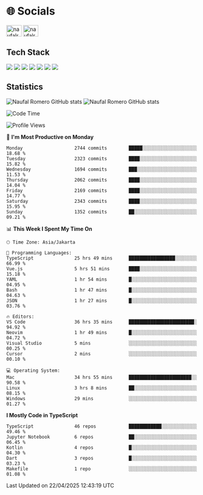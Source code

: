 <h1 align="">🌐 Socials</h1>
<p align="left">
<a href="https://linkedin.com/in/naufal-romero-putra-pratama-9ab816177/" target="blank"><img align="center" src="https://raw.githubusercontent.com/rahuldkjain/github-profile-readme-generator/master/src/images/icons/Social/linked-in-alt.svg" alt="naufalromero" height="30" width="40" /></a>
<a href="https://instagram.com/naufalromero" target="blank"><img align="center" src="https://raw.githubusercontent.com/rahuldkjain/github-profile-readme-generator/master/src/images/icons/Social/instagram.svg" alt="naufalromero" height="30" width="40" /></a>
</p>


<h2 align="">Tech Stack</h2>
<div align="">
  <img src="https://img.shields.io/badge/next.js-000000?style=for-the-badge&logo=nextdotjs&logoColor=white"/>
 <img src="https://img.shields.io/badge/typescript-%23007ACC.svg?style=for-the-badge&logo=typescript&logoColor=white"/>
 <img src="https://img.shields.io/badge/react-%2320232a.svg?style=for-the-badge&logo=react&logoColor=%2361DAFB"/>
 <img src="https://img.shields.io/badge/tailwindcss-%2338B2AC.svg?style=for-the-badge&logo=tailwind-css&logoColor=white"/>
 <img src="https://img.shields.io/badge/Prisma-3982CE?style=for-the-badge&logo=Prisma&logoColor=white"/>
 <img src="https://img.shields.io/badge/javascript-%23323330.svg?style=for-the-badge&logo=javascript&logoColor=%23F7DF1E"/>
 <img src="https://img.shields.io/badge/java-%23ED8B00.svg?style=for-the-badge&logo=openjdk&logoColor=white"/>
</div>


<h2 align="">Statistics</h2>
<div align="">
<img src="https://github-readme-stats-xi-nine-74.vercel.app/api?username=romves&show_icons=true&theme=tokyonight&include_all_commits=true&count_private=true" alt="Naufal Romero GitHub stats"/>
<img src="https://github-readme-stats-xi-nine-74.vercel.app/api/top-langs/?username=romves&theme=tokyonight&hide_border=false&include_all_commits=true&count_private=true&layout=compact" alt="Naufal Romero GitHub stats"/>
</div>

<!--START_SECTION:waka-->
![Code Time](http://img.shields.io/badge/Code%20Time-2%2C325%20hrs%2021%20mins-blue)

![Profile Views](http://img.shields.io/badge/Profile%20Views-2-blue)

📅 **I'm Most Productive on Monday** 

```text
Monday                   2744 commits        █████░░░░░░░░░░░░░░░░░░░░   18.68 % 
Tuesday                  2323 commits        ████░░░░░░░░░░░░░░░░░░░░░   15.82 % 
Wednesday                1694 commits        ███░░░░░░░░░░░░░░░░░░░░░░   11.53 % 
Thursday                 2062 commits        ████░░░░░░░░░░░░░░░░░░░░░   14.04 % 
Friday                   2169 commits        ████░░░░░░░░░░░░░░░░░░░░░   14.77 % 
Saturday                 2343 commits        ████░░░░░░░░░░░░░░░░░░░░░   15.95 % 
Sunday                   1352 commits        ██░░░░░░░░░░░░░░░░░░░░░░░   09.21 % 
```


📊 **This Week I Spent My Time On** 

```text
🕑︎ Time Zone: Asia/Jakarta

💬 Programming Languages: 
TypeScript               25 hrs 49 mins      █████████████████░░░░░░░░   66.99 % 
Vue.js                   5 hrs 51 mins       ████░░░░░░░░░░░░░░░░░░░░░   15.18 % 
YAML                     1 hr 54 mins        █░░░░░░░░░░░░░░░░░░░░░░░░   04.95 % 
Bash                     1 hr 47 mins        █░░░░░░░░░░░░░░░░░░░░░░░░   04.63 % 
JSON                     1 hr 27 mins        █░░░░░░░░░░░░░░░░░░░░░░░░   03.76 % 

🔥 Editors: 
VS Code                  36 hrs 35 mins      ████████████████████████░   94.92 % 
Neovim                   1 hr 49 mins        █░░░░░░░░░░░░░░░░░░░░░░░░   04.72 % 
Visual Studio            5 mins              ░░░░░░░░░░░░░░░░░░░░░░░░░   00.25 % 
Cursor                   2 mins              ░░░░░░░░░░░░░░░░░░░░░░░░░   00.10 % 

💻 Operating System: 
Mac                      34 hrs 55 mins      ███████████████████████░░   90.58 % 
Linux                    3 hrs 8 mins        ██░░░░░░░░░░░░░░░░░░░░░░░   08.15 % 
Windows                  29 mins             ░░░░░░░░░░░░░░░░░░░░░░░░░   01.27 % 
```

**I Mostly Code in TypeScript** 

```text
TypeScript               46 repos            ████████████░░░░░░░░░░░░░   49.46 % 
Jupyter Notebook         6 repos             ██░░░░░░░░░░░░░░░░░░░░░░░   06.45 % 
Kotlin                   4 repos             █░░░░░░░░░░░░░░░░░░░░░░░░   04.30 % 
Dart                     3 repos             █░░░░░░░░░░░░░░░░░░░░░░░░   03.23 % 
Makefile                 1 repo              ░░░░░░░░░░░░░░░░░░░░░░░░░   01.08 % 
```




 Last Updated on 22/04/2025 12:43:19 UTC
<!--END_SECTION:waka-->
